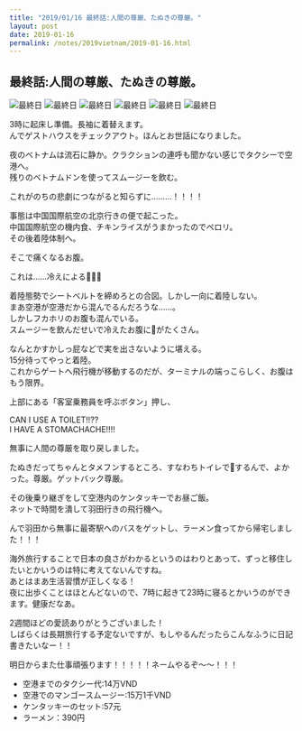 ```yaml
---
title: "2019/01/16 最終話:人間の尊厳、たぬきの尊厳。"
layout: post
date: 2019-01-16
permalink: /notes/2019vietnam/2019-01-16.html
---
```


## 最終話:人間の尊厳、たぬきの尊厳。

![最終日](images/98.jpeg "最終日") 
![最終日](images/99.jpeg "最終日") 
![最終日](images/100.jpeg "最終日") 
![最終日](images/101.jpeg "最終日") 
![最終日](images/102.jpeg "最終日") 
![最終日](images/103.jpeg "最終日") 

3時に起床し準備。長袖に着替えます。  
んでゲストハウスをチェックアウト。ほんとお世話になりました。  
  
夜のベトナムは流石に静か。クラクションの連呼も聞かない感じでタクシーで空港へ。  
残りのベトナムドンを使ってスムージーを飲む。  
  
これがのちの悲劇につながると知らずに………！！！！  
  
事態は中国国際航空の北京行きの便で起こった。  
中国国際航空の機内食、チキンライスがうまかったのでペロリ。  
その後着陸体制へ。  
  
そこで痛くなるお腹。  
  
これは……冷えによる💩💩💩  
  
着陸態勢でシートベルトを締めろとの合図。しかし一向に着陸しない。  
まあ空港が空港だから混んでるんだろうな……。  
しかしフカホリのお腹も混んでいる。  
スムージーを飲んだせいで冷えたお腹に💩がたくさん。  
  
なんとかすかしっ屁などで実を出さないように堪える。  
15分待ってやっと着陸。  
これからゲートへ飛行機が移動するのだが、ターミナルの端っこらしく、お腹はもう限界。  
  
上部にある「客室乗務員を呼ぶボタン」押し、  
  
CAN I USE A TOILET!!??  
I HAVE A STOMACHACHE!!!!  
  
無事に人間の尊厳を取り戻しました。  
  
たぬきだってちゃんとタメフンするところ、すなわちトイレで💩するんで、よかった。尊厳。ゲットバック尊厳。
  
その後乗り継ぎをして空港内のケンタッキーでお昼ご飯。  
ネットで時間を潰して羽田行きの飛行機へ。  
  
んで羽田から無事に最寄駅へのバスをゲットし、ラーメン食ってから帰宅しました！！！  
  
海外旅行することで日本の良さがわかるというのはわりとあって、ずっと移住したいとかいうのは特に考えてないんですね。  
あとはまあ生活習慣が正しくなる！  
夜に出歩くことはほとんどないので、7時に起きて23時に寝るとかいうのができます。健康だなあ。  
  
2週間ほどの愛読ありがとうございました！  
しばらくは長期旅行する予定ないですが、もしやるんだったらこんなふうに日記書きたいなー！！  
  
明日からまた仕事頑張ります！！！！！ネームやるぞ〜〜！！！  

- 空港までのタクシー代:14万VND
- 空港でのマンゴースムージー:15万1千VND
- ケンタッキーのセット:57元
- ラーメン：390円